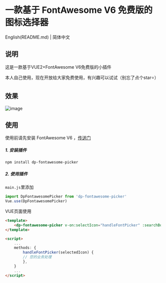 # 一款基于 FontAwesome V6 免费版的图标选择器
English(README.md) | 简体中文

## 说明
这是一款基于VUE2+FontAwesome V6免费版的小插件

本人自己使用，现在开放给大家免费使用，有兴趣可以试试（别忘了点个star⭐️）

## 效果
![image](https://github.com/user-attachments/assets/2dbff60d-1409-4bf7-94ed-f1f1b3e995d4)

## 使用
使用前请先安装 FontAwesome V6 ，[传送门](https://docs.fontawesome.com/web/use-with/vue "传送门")

##### 1. 安装插件
```shell
npm install dp-fontawesome-picker

```
##### 2. 使用插件

`main.js`里添加
```javascript
import DpFontawesomePicker from 'dp-fontawesome-picker'
Vue.use(DpFontawesomePicker)
```

VUE页面使用
```html
<template>
    <dp-fontawesome-picker v-on:selectIcon="handleFontPicker" :searchBox="输入关键字进行过滤"></dp-fontawesome-picker>
</template>

<script>
    ...
    methods: {
        handleFontPicker(selectedIcon) {
	    // 您的业务处理
        },
    }
    ...
</script>
```
